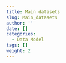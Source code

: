 ```yaml
---
title: Main datasets
slug: Main_datasets
author: ''
date: []
categories:
  - Data Model
tags: []
weight: 2
---
```




